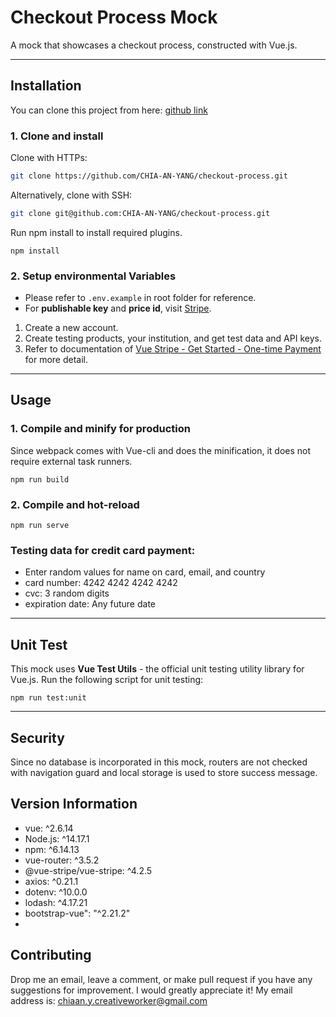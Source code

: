 # Checkout Process Mock
A mock that showcases a checkout process, constructed with Vue.js.

---

## Installation
You can clone this project from here: [github link](https://github.com/CHIA-AN-YANG/checkout-process.git)
### 1. Clone and install
Clone with HTTPs:

```bash
git clone https://github.com/CHIA-AN-YANG/checkout-process.git
```
Alternatively, clone with SSH:
```bash
git clone git@github.com:CHIA-AN-YANG/checkout-process.git
```
Run npm install to install required plugins.
```
npm install
```
### 2. Setup environmental Variables
- Please refer to `.env.example` in root folder for reference.
- For **publishable key** and **price id**, visit [Stripe](https://stripe.com/).
 1. Create a new account. 
 2. Create testing products, your institution, and get test data and API keys.
 3. Refer to documentation of [Vue Stripe - Get Started - One-time Payment](https://vuestripe.com/stripe-checkout/one-time-payment) for more detail.

---

## Usage 
### 1. Compile and minify for production
Since webpack comes with Vue-cli and does the minification, it does not require external task runners.
```
npm run build
```
### 2. Compile and hot-reload
```
npm run serve
```
### Testing data for credit card payment:
- Enter random values for name on card, email, and country
- card number:      4242 4242 4242 4242
- cvc:              3 random digits
- expiration date:  Any future date

---

## Unit Test
This mock uses **Vue Test Utils** - the official unit testing utility library for Vue.js. 
Run the following script for unit testing:
```
npm run test:unit
```
---

## Security
Since no database is incorporated in this mock, routers are not checked with navigation guard and local storage is used to store success message.

## Version Information
  - vue: ^2.6.14
  - Node.js: ^14.17.1
  - npm: ^6.14.13
  - vue-router: ^3.5.2
  - @vue-stripe/vue-stripe: ^4.2.5
  - axios: ^0.21.1
  - dotenv: ^10.0.0
  - lodash: ^4.17.21
  - bootstrap-vue": "^2.21.2"
  - 
## Contributing
Drop me an email, leave a comment, or make pull request if you have any suggestions for improvement. I would greatly appreciate it!
My email address is: chiaan.y.creativeworker@gmail.com
